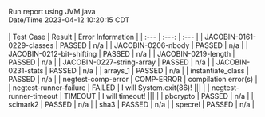 Run report using JVM java
<br>Date/Time 2023-04-12 10:20:15 CDT
<br>
<br>
| Test Case | Result | Error Information |
| :--- | :---: | :--- |
| JACOBIN-0161-0229-classes | PASSED | n/a |
| JACOBIN-0206-nbody | PASSED | n/a |
| JACOBIN-0212-bit-shifting | PASSED | n/a |
| JACOBIN-0219-length | PASSED | n/a |
| JACOBIN-0227-string-array | PASSED | n/a |
| JACOBIN-0231-stats | PASSED | n/a |
| arrays_1 | PASSED | n/a |
| instantiate_class | PASSED | n/a |
| negtest-comp-error | COMP-ERROR | compilation error(s) |
| negtest-runner-failure | FAILED | I will System.exit(86)!
||| |
| negtest-runner-timeout | TIMEOUT | I will timeout!
||| |
| pbcrypto | PASSED | n/a |
| scimark2 | PASSED | n/a |
| sha3 | PASSED | n/a |
| specrel | PASSED | n/a |
